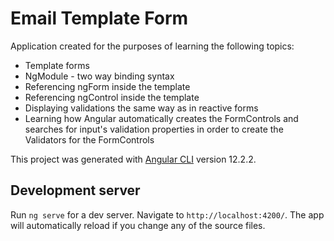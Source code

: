 # Email Template Form

Application created for the purposes of learning the following topics:

- Template forms
- NgModule - two way binding syntax
- Referencing ngForm inside the template
- Referencing ngControl inside the template
- Displaying validations the same way as in reactive forms
- Learning how Angular automatically creates the FormControls and searches for input's validation properties in order to create the Validators for the FormControls

This project was generated with [Angular CLI](https://github.com/angular/angular-cli) version 12.2.2.

## Development server

Run `ng serve` for a dev server. Navigate to `http://localhost:4200/`. The app will automatically reload if you change any of the source files.
